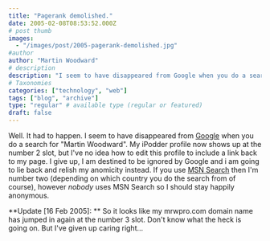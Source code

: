 ```yaml
---
title: "Pagerank demolished."
date: 2005-02-08T08:53:52.000Z
# post thumb
images:
  - "/images/post/2005-pagerank-demolished.jpg"
#author
author: "Martin Woodward"
# description
description: "I seem to have disappeared from Google when you do a search for 'Martin Woodward'."
# Taxonomies
categories: ["technology", "web"]
tags: ["blog", "archive"]
type: "regular" # available type (regular or featured)
draft: false
---
```

Well.  It had to happen.  I seem to have disappeared from [Google](http://www.google.com) when you do a search for "Martin Woodward".   My iPodder profile now shows up at the number 2 slot, but I've no idea how to edit this profile to include a link back to my page.  I give up, I am destined to be ignored by Google and i am going to lie back and relish my anomicity instead.  If you use [MSN Search](http://search.msn.com/) then I'm number two (depending on which country you do the search from of course), however *nobody* uses MSN Search so I should stay happily anonymous.

**Update [16 Feb 2005]: ** So it looks like my mrwpro.com domain name has jumped in again at the number 3 slot.  Don't know what the heck is going on.  But I've given up caring right...